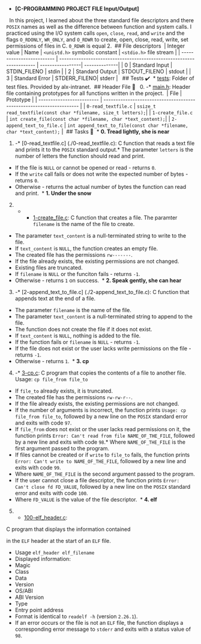 *  **[C-PROGRAMMING PROJECT FILE Input/Output]**

  In this project, I learned about the three standard file descriptors and there
`POSIX` names as well as the difference between function and system calls. I
practiced using the I/O system calls `open`, `close`, `read`, and `write`
and the flags `O_RDONLY`, `WR_ONLY`, and `O_RDWR` to create, open, close,
read, write, set permissions of files in C.
`0_RDWR` is equal 2.
 ## File descriptors
 | Integer value | Name | `<unistd.h>`
symbolic constant | `<stdio.h>` file stream |
| ------------------------- | -------------------------------------------------------------------- | -----------------|
--------------|
| 0 | Standard Input | STDIN_FILENO | stdin |
| 2 | Standard Output | STDOUT_FILENO | stdout |
| 3 | Standard Error | STDERR_FILENO| stderr |
  ## Tests :heavy_check_mark:
 * [tests](./tests): Folder of test files. Provided by alx-intranet.
 ## Header File :file_folder:
 
0. -* [main.h](./main.h): Header file containing prototypes for all functions
written in the project.
 | File | Prototype |
| ------------------------- | -------------------------------------------------------------------- |
| `0-read_textfile.c` | `ssize_t read_textfile(const char *filename, size_t letters);`|
| `1-create_file.c` | `int create_file(const char *filename, char *text_content);`|
| `2-append_text_to_file.c` | `int append_text_to_file(const char *filename, char
*text_content);` |
 ## Tasks :page_with_curl:
 * **0. Tread lightly, she is near**


1. -* [0-read_textfile.c] (./0-read_textfile.c): C function that reads a text file and
prints it to the `POSIX` standard output.* The parameter `letters` is the number of letters the function should read and
print.


* If the file is `NULL` or cannot be opened or read - returns `0`.
* If the `write` call fails or does not write the expected number of bytes - returns
`0`.
* Otherwise - returns the actual number of bytes the function can read and print.
 * **1. Under the snow**


2. - * [1-create_file.c](./1-create_file.c): C function that creates a file.
 The paramter `filename` is the name of the file to create.

* The parameter `text_content` is a null-terminated string to write to the file.
* If `text_content` is `NULL`, the function creates an empty file.
* The created file has the permissions `rw-------`.
* If the file already exists, the existing permissions are not changed.
* Existing files are truncated.
* If `filename` is `NULL` or the funciton fails - returns `-1`.
* Otherwise - returns `1` on success.
 * **2. Speak gently, she can hear**


3. -* [2-append_text_to_file.c] (./2-append_text_to_file.c): C function that appends
text at
the end of a file.



* The parameter `filename` is the name of the file.
* The parameter `text_content` is a null-terminated string to append to the file.
* The function does not create the file if it does not exist.
* If `text_content` is `NULL`, nothing is added to the file.
* If the function fails or `filename` is `NULL` - returns `-1`.
* If the file does not exist or the user lacks write permissions on the file - returns
`-1`.
* Otherwise - returns `1`.
 * **3. cp**


4. -* [3-cp.c](./3-cp.c): 
C program that copies the contents of a file to another file.
Usage: `cp file_from file_to`

* If `file_to` already exists, it is truncated.
* The created file has the permissions `rw-rw-r--`.
* If the file already exists, the existing permissions are not changed.
* If the number of arguments is incorrect, the function prints `Usage: cp file_from
file_to`, followed by a new line on the `POSIX` standard error and exits with code
`97`.
* If `file_from` does not exist or the user lacks read permissions on it,
the function prints `Error: Can't read from file NAME_OF_THE_FILE`, followed by
a new
line and exits with code `98`.* Where `NAME_OF_THE_FILE` is the first argument passed to the program.
* If files cannot be created or if `write` to `file_to` fails, the function prints
`Error: Can't write to NAME_OF_THE_FILE`, followed by a new line and exits with
code `99`.
* Where `NAME_OF_THE_FILE` is the second argument passed to the program.
* If the user cannot close a file descriptor, the function prints `Error:
Can't close fd FD_VALUE`, followed by a new line on the `POSIX` standard
error and exits with code `100`.
* Where `FD_VALUE` is the value of the file descriptor.
 * **4. elf**


5. - [100-elf_header.c](./100-elf_header.c): 

C program that displays the information
contained

in the `ELF` header at the start of an `ELF` file.
* Usage `elf_header elf_filename`
* Displayed information:
* Magic
* Class
* Data
* Version
* OS/ABI
* ABI Version
* Type
* Entry point address
* Format is identical to `readelf -h` (version `2.26.1`).
* If an error occurs or the file is not an `ELF` file, the function displays a
corresponding error message to `stderr` and exits with a status value of `98`.
